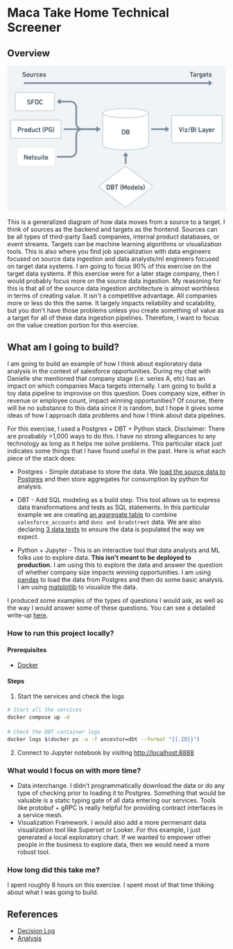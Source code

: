 # Maca Take Home Technical Screener

## Overview

![data-flow](./docs/images/data-flow-diagram.png)

This is a generalized diagram of how data moves from a source to a target. I think of sources as the backend and targets as the frontend. Sources can be all types of third-party SaaS companies, internal product databases, or event streams. Targets can be machine learning algorithms or visualization tools. This is also where you find job specialization with data engineers focused on source data ingestion and data analysts/ml engineers focused on target data systems. I am going to focus 90% of this exercise on the target data systems. If this exercise were for a later stage company, then I would probably focus more on the source data ingestion. My reasoning for this is that all of the source data ingestion architecture is almost worthless in terms of creating value. It isn't a competitive advantage. All companies more or less do this the same. It largely impacts reliability and scalability, but you don't have those problems unless you create something of value as a target for all of these data ingestion pipelines. Therefore, I want to focus on the value creation portion for this exercise.

## What am I going to build?

I am going to build an example of how I think about exploratory data analysis in the context of salesforce opportunities. During my chat with Danielle she mentioned that company stage (i.e. series A, etc) has an impact on which companies Maca targets internally. I am going to build a toy data pipeline to improvise on this question. Does company size, either in revenue or employee count, impact winning opportunities? Of course, there will be no substance to this data since it is random, but I hope it gives some ideas of how I approach data problems and how I think about data pipelines.

For this exercise, I used a Postgres + DBT + Python stack. Disclaimer: There are proabably >1,000 ways to do this. I have no strong allegiances to any technology as long as it helps me solve problems. This particular stack just indicates some things that I have found useful in the past. Here is what each piece of the stack does:

- Postgres - Simple database to store the data. We [load the source data to Postgres](./docker/postgres/init.sql) and then store aggregates for consumption by python for analysis.

- DBT - Add SQL modeling as a build step. This tool allows us to express data transformations and tests as SQL statements. In this particular example we are creating [an aggregate table](./docker/dbt/models/agg_salesforce_duns_eda.sql) to combine `salesforce_accounts` and `duns and bradstreet` data. We are also declaring [3 data tests](./docker/dbt/tests/) to ensure the data is populated the way we expect. 

- Python + Jupyter - This is an interactive tool that data analysts and ML folks use to explore data. __This isn't meant to be deployed to production.__ I am using this to explore the data and answer the question of whether company size impacts winning opportunities. I am using [pandas](https://pandas.pydata.org/) to load the data from Postgres and then do some basic analysis. I am using [matplotlib](https://matplotlib.org/) to visualize the data.

I produced some examples of the types of questions I would ask, as well as the way I would answer some of these questions. You can see a detailed write-up [here](./docs/analysis.md).

### How to run this project locally?

#### Prerequisites

- [Docker](https://docs.docker.com/desktop/install/mac-install/)

#### Steps

1. Start the services and check the logs

```bash
# Start all the services
docker compose up -d

# Check the DBT container logs
docker logs $(docker ps -a -f ancestor=dbt --format "{{.ID}}")
```

2. Connect to Jupyter notebook by visiting [http://localhost:8888](http://localhost:8888/lab/tree/work/salesforce_opportunities.ipynb)

### What would I focus on with more time?

- Data interchange. I didn't programmatically download the data or do any type of checking prior to loading it to Postgres. Something that would be valuable is a static typing gate of all data entering our services. Tools like protobuf + gRPC is really helpful for providing contract interfaces in a service mesh. 
- Visualization Framework. I would also add a more permenant data visualization tool like Superset or Looker. For this example, I just generated a local exploratory chart. If we wanted to empower other people in the business to explore data, then we would need a more robust tool.

### How long did this take me?

I spent roughly 8 hours on this exercise. I spent most of that time thiking about what I was going to build.

## References

- [Decision Log](./docs/decision-log.md)
- [Analysis](./docs/analysis.md)

